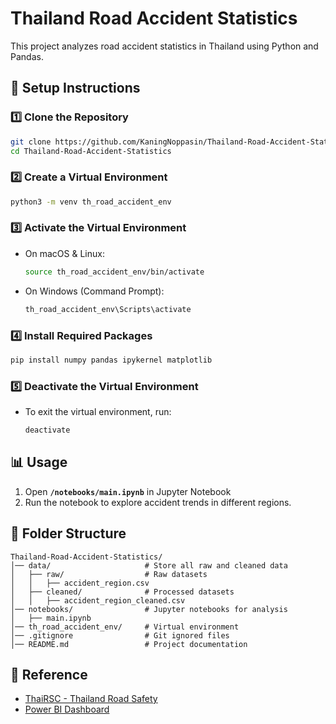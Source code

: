 # Thailand Road Accident Statistics

This project analyzes road accident statistics in Thailand using Python and Pandas.

## 🚀 Setup Instructions

### **1️⃣ Clone the Repository**
```bash
git clone https://github.com/KaningNoppasin/Thailand-Road-Accident-Statistics.git
cd Thailand-Road-Accident-Statistics
```

### **2️⃣ Create a Virtual Environment**
```bash
python3 -m venv th_road_accident_env
```

### **3️⃣ Activate the Virtual Environment**
- On macOS & Linux:
  ```bash
  source th_road_accident_env/bin/activate
  ```

- On Windows (Command Prompt):
  ```bash
  th_road_accident_env\Scripts\activate
  ```

### **4️⃣ Install Required Packages**
```bash
pip install numpy pandas ipykernel matplotlib
```

### **5️⃣ Deactivate the Virtual Environment**
- To exit the virtual environment, run:
  ```bash
  deactivate
  ```

## **📊 Usage**
1. Open **`/notebooks/main.ipynb`** in Jupyter Notebook
2. Run the notebook to explore accident trends in different regions.

## **📂 Folder Structure**
```
Thailand-Road-Accident-Statistics/
│── data/                     # Store all raw and cleaned data
│   ├── raw/                  # Raw datasets
│   │   ├── accident_region.csv
│   ├── cleaned/              # Processed datasets
│   │   ├── accident_region_cleaned.csv
│── notebooks/                # Jupyter notebooks for analysis
│   ├── main.ipynb
│── th_road_accident_env/     # Virtual environment
│── .gitignore                # Git ignored files
│── README.md                 # Project documentation
```
## **📝 Reference**
- [ThaiRSC - Thailand Road Safety](https://www.thairsc.com/)
- [Power BI Dashboard](https://app.powerbi.com/view?r=eyJrIjoiZWFkZWYzNjMtMzlmNy00ZGI1LWJkNTItNGQ3ZDk2MDNkMGVmIiwidCI6IjBiNTRkMTRlLTMyYTktNGEyMC1iOTVhLTgzMWQ0ZTQ5MmE5NyIsImMiOjEwfQ%3D%3D)